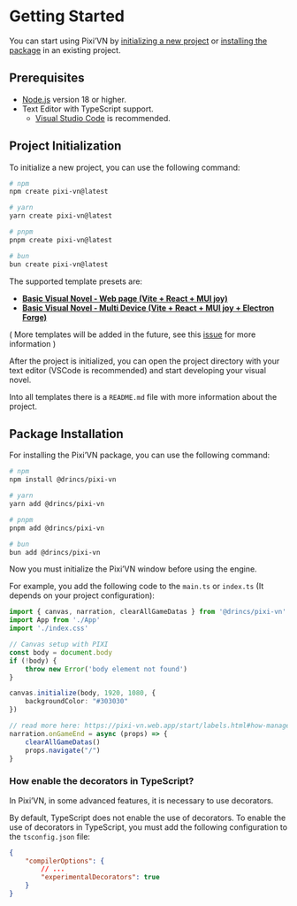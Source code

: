 # Getting Started

You can start using Pixi’VN by [initializing a new project](#project-initialization) or [installing the package](#package-installation) in an existing project.

## Prerequisites

* [Node.js](https://nodejs.org/) version 18 or higher.
* Text Editor with TypeScript support.
  * [Visual Studio Code](https://code.visualstudio.com/) is recommended.

## Project Initialization

To initialize a new project, you can use the following command:

```bash
# npm
npm create pixi-vn@latest

# yarn
yarn create pixi-vn@latest

# pnpm
pnpm create pixi-vn@latest

# bun
bun create pixi-vn@latest
```

The supported template presets are:

* **[Basic Visual Novel - Web page (Vite + React + MUI joy)](https://github.com/DRincs-Productions/pixi-vn-react-template)**
* **[Basic Visual Novel - Multi Device (Vite + React + MUI joy + Electron Forge)](https://github.com/DRincs-Productions/pixi-vn-react-template/tree/electron)**

( More templates will be added in the future, see this [issue](https://github.com/DRincs-Productions/pixi-vn/issues/162) for more information )

After the project is initialized, you can open the project directory with your text editor (VSCode is recommended) and start developing your visual novel.

Into all templates there is a `README.md` file with more information about the project.

## Package Installation

For installing the Pixi’VN package, you can use the following command:

```bash
# npm
npm install @drincs/pixi-vn

# yarn
yarn add @drincs/pixi-vn

# pnpm
pnpm add @drincs/pixi-vn

# bun
bun add @drincs/pixi-vn
```

Now you must initialize the Pixi’VN window before using the engine.

For example, you add the following code to the `main.ts` or `index.ts` (It depends on your project configuration):

```typescript
import { canvas, narration, clearAllGameDatas } from '@drincs/pixi-vn'
import App from './App'
import './index.css'

// Canvas setup with PIXI
const body = document.body
if (!body) {
    throw new Error('body element not found')
}

canvas.initialize(body, 1920, 1080, {
    backgroundColor: "#303030"
})

// read more here: https://pixi-vn.web.app/start/labels.html#how-manage-the-end-of-the-game
narration.onGameEnd = async (props) => {
    clearAllGameDatas()
    props.navigate("/")
}
```

### How enable the decorators in TypeScript?

In Pixi’VN, in some advanced features, it is necessary to use decorators.

By default, TypeScript does not enable the use of decorators. To enable the use of decorators in TypeScript, you must add the following configuration to the `tsconfig.json` file:

```json
{
    "compilerOptions": {
        // ...
        "experimentalDecorators": true
    }
}
```
